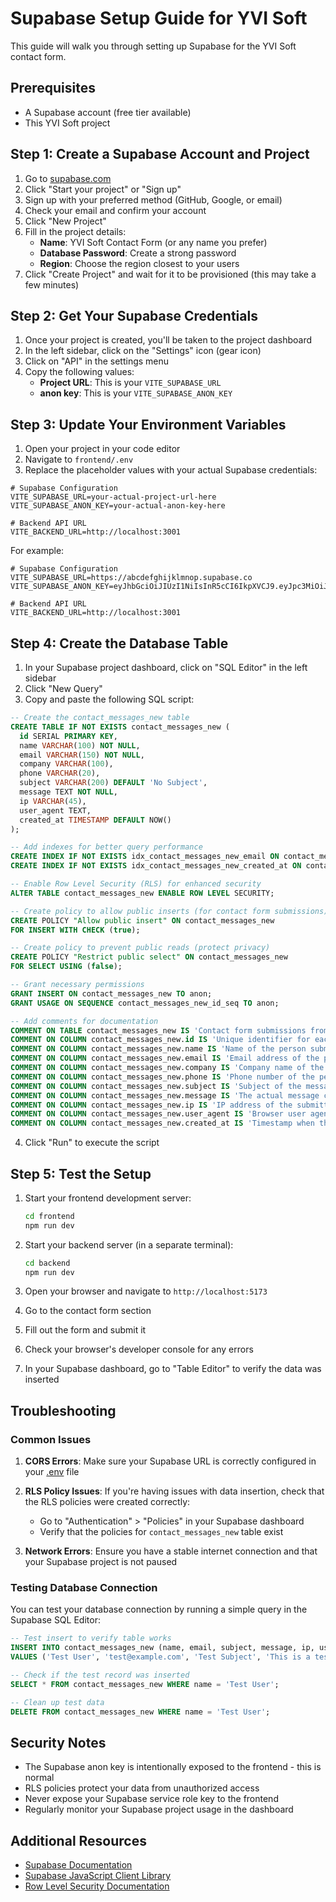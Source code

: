 # Supabase Setup Guide for YVI Soft

This guide will walk you through setting up Supabase for the YVI Soft contact form.

## Prerequisites

- A Supabase account (free tier available)
- This YVI Soft project

## Step 1: Create a Supabase Account and Project

1. Go to [supabase.com](https://supabase.com/)
2. Click "Start your project" or "Sign up"
3. Sign up with your preferred method (GitHub, Google, or email)
4. Check your email and confirm your account
5. Click "New Project"
6. Fill in the project details:
   - **Name**: YVI Soft Contact Form (or any name you prefer)
   - **Database Password**: Create a strong password
   - **Region**: Choose the region closest to your users
7. Click "Create Project" and wait for it to be provisioned (this may take a few minutes)

## Step 2: Get Your Supabase Credentials

1. Once your project is created, you'll be taken to the project dashboard
2. In the left sidebar, click on the "Settings" icon (gear icon)
3. Click on "API" in the settings menu
4. Copy the following values:
   - **Project URL**: This is your `VITE_SUPABASE_URL`
   - **anon key**: This is your `VITE_SUPABASE_ANON_KEY`

## Step 3: Update Your Environment Variables

1. Open your project in your code editor
2. Navigate to `frontend/.env`
3. Replace the placeholder values with your actual Supabase credentials:

```env
# Supabase Configuration
VITE_SUPABASE_URL=your-actual-project-url-here
VITE_SUPABASE_ANON_KEY=your-actual-anon-key-here

# Backend API URL
VITE_BACKEND_URL=http://localhost:3001
```

For example:
```env
# Supabase Configuration
VITE_SUPABASE_URL=https://abcdefghijklmnop.supabase.co
VITE_SUPABASE_ANON_KEY=eyJhbGciOiJIUzI1NiIsInR5cCI6IkpXVCJ9.eyJpc3MiOiJzdXBhYmFzZSIsInJlZiI6ImFiY2RlZmdoaWprbG1ub3BxcnN0Iiwicm9sZSI6ImFub24iLCJpYXQiOjE2NzYzNDU2NzgsImV4cCI6MTk5MTkyMTY3OH0.1234567890abcdefghijklmnopqrstuvwx

# Backend API URL
VITE_BACKEND_URL=http://localhost:3001
```

## Step 4: Create the Database Table

1. In your Supabase project dashboard, click on "SQL Editor" in the left sidebar
2. Click "New Query"
3. Copy and paste the following SQL script:

```sql
-- Create the contact_messages_new table
CREATE TABLE IF NOT EXISTS contact_messages_new (
  id SERIAL PRIMARY KEY,
  name VARCHAR(100) NOT NULL,
  email VARCHAR(150) NOT NULL,
  company VARCHAR(100),
  phone VARCHAR(20),
  subject VARCHAR(200) DEFAULT 'No Subject',
  message TEXT NOT NULL,
  ip VARCHAR(45),
  user_agent TEXT,
  created_at TIMESTAMP DEFAULT NOW()
);

-- Add indexes for better query performance
CREATE INDEX IF NOT EXISTS idx_contact_messages_new_email ON contact_messages_new(email);
CREATE INDEX IF NOT EXISTS idx_contact_messages_new_created_at ON contact_messages_new(created_at);

-- Enable Row Level Security (RLS) for enhanced security
ALTER TABLE contact_messages_new ENABLE ROW LEVEL SECURITY;

-- Create policy to allow public inserts (for contact form submissions)
CREATE POLICY "Allow public insert" ON contact_messages_new
FOR INSERT WITH CHECK (true);

-- Create policy to prevent public reads (protect privacy)
CREATE POLICY "Restrict public select" ON contact_messages_new
FOR SELECT USING (false);

-- Grant necessary permissions
GRANT INSERT ON contact_messages_new TO anon;
GRANT USAGE ON SEQUENCE contact_messages_new_id_seq TO anon;

-- Add comments for documentation
COMMENT ON TABLE contact_messages_new IS 'Contact form submissions from YVI Soft website';
COMMENT ON COLUMN contact_messages_new.id IS 'Unique identifier for each message';
COMMENT ON COLUMN contact_messages_new.name IS 'Name of the person submitting the form (max 100 characters)';
COMMENT ON COLUMN contact_messages_new.email IS 'Email address of the person submitting the form (max 150 characters)';
COMMENT ON COLUMN contact_messages_new.company IS 'Company name of the person submitting the form (max 100 characters)';
COMMENT ON COLUMN contact_messages_new.phone IS 'Phone number of the person submitting the form (max 20 characters)';
COMMENT ON COLUMN contact_messages_new.subject IS 'Subject of the message (max 200 characters, defaults to "No Subject")';
COMMENT ON COLUMN contact_messages_new.message IS 'The actual message content';
COMMENT ON COLUMN contact_messages_new.ip IS 'IP address of the submitter (max 45 characters for IPv6)';
COMMENT ON COLUMN contact_messages_new.user_agent IS 'Browser user agent string';
COMMENT ON COLUMN contact_messages_new.created_at IS 'Timestamp when the message was submitted';
```

4. Click "Run" to execute the script

## Step 5: Test the Setup

1. Start your frontend development server:
   ```bash
   cd frontend
   npm run dev
   ```

2. Start your backend server (in a separate terminal):
   ```bash
   cd backend
   npm run dev
   ```

3. Open your browser and navigate to `http://localhost:5173`
4. Go to the contact form section
5. Fill out the form and submit it
6. Check your browser's developer console for any errors
7. In your Supabase dashboard, go to "Table Editor" to verify the data was inserted

## Troubleshooting

### Common Issues

1. **CORS Errors**: Make sure your Supabase URL is correctly configured in your [.env](file:///C:/Users/sathi/OneDrive/Desktop/NextGen_AI/YviSoft/YviSoft/backend/.env) file

2. **RLS Policy Issues**: If you're having issues with data insertion, check that the RLS policies were created correctly:
   - Go to "Authentication" > "Policies" in your Supabase dashboard
   - Verify that the policies for `contact_messages_new` table exist

3. **Network Errors**: Ensure you have a stable internet connection and that your Supabase project is not paused

### Testing Database Connection

You can test your database connection by running a simple query in the Supabase SQL Editor:

```sql
-- Test insert to verify table works
INSERT INTO contact_messages_new (name, email, subject, message, ip, user_agent)
VALUES ('Test User', 'test@example.com', 'Test Subject', 'This is a test message', '127.0.0.1', 'Test Browser');

-- Check if the test record was inserted
SELECT * FROM contact_messages_new WHERE name = 'Test User';

-- Clean up test data
DELETE FROM contact_messages_new WHERE name = 'Test User';
```

## Security Notes

- The Supabase anon key is intentionally exposed to the frontend - this is normal
- RLS policies protect your data from unauthorized access
- Never expose your Supabase service role key to the frontend
- Regularly monitor your Supabase project usage in the dashboard

## Additional Resources

- [Supabase Documentation](https://supabase.com/docs)
- [Supabase JavaScript Client Library](https://supabase.com/docs/guides/getting-started/tutorials/with-react)
- [Row Level Security Documentation](https://supabase.com/docs/guides/auth/row-level-security)